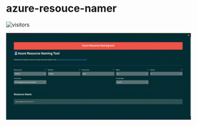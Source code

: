 # azure-resouce-namer

![visitors](https://visitor-badge.deta.dev/badge?page_id=surendrareddykoerbe.azureresourcenaming&left_color=red&right_color=green)

![](streamlit-app-2022-11-17-00-11-60.gif)
